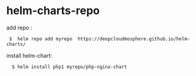 # helm-charts-repo

add repo :

     $  helm repo add myrepo  https://deepcloudmosphere.github.io/helm-charts/

install helm-chart:

      $ helm install php1 myrepo/php-nginx-chart
